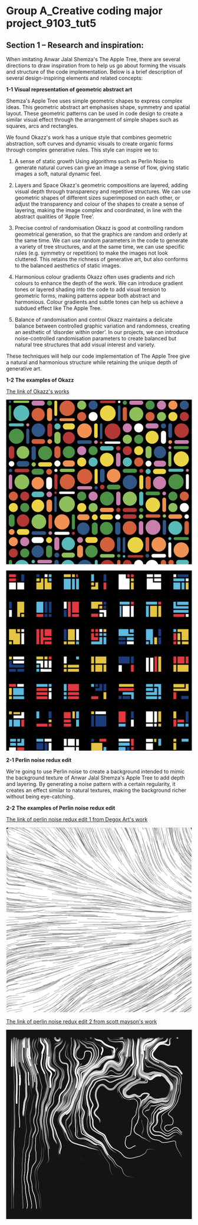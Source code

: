 # Group A_Creative coding major project_9103_tut5

## Section 1 – Research and inspiration:

When imitating Anwar Jalal Shemza's The Apple Tree, there are several directions to draw inspiration from to help us go about forming the visuals and structure of the code implementation. Below is a brief description of several design-inspiring elements and related concepts:

**1-1 Visual representation of geometric abstract art**

Shemza's Apple Tree uses simple geometric shapes to express complex ideas. This geometric abstract art emphasises shape, symmetry and spatial layout. These geometric patterns can be used in code design to create a similar visual effect through the arrangement of simple shapes such as squares, arcs and rectangles.

We found Okazz's work has a unique style that combines geometric abstraction, soft curves and dynamic visuals to create organic forms through complex generative rules. This style can inspire we to:

1. A sense of static growth
Using algorithms such as Perlin Noise to generate natural curves can give an image a sense of flow, giving static images a soft, natural dynamic feel.

2. Layers and Space
Okazz's geometric compositions are layered, adding visual depth through transparency and repetitive structures. We can use geometric shapes of different sizes superimposed on each other, or adjust the transparency and colour of the shapes to create a sense of layering, making the image complex and coordinated, in line with the abstract qualities of ‘Apple Tree’.

3. Precise control of randomisation
Okazz is good at controlling random geometrical generation, so that the graphics are random and orderly at the same time. We can use random parameters in the code to generate a variety of tree structures, and at the same time, we can use specific rules (e.g. symmetry or repetition) to make the images not look cluttered. This retains the richness of generative art, but also conforms to the balanced aesthetics of static images.

4. Harmonious colour gradients
Okazz often uses gradients and rich colours to enhance the depth of the work. We can introduce gradient tones or layered shading into the code to add visual tension to geometric forms, making patterns appear both abstract and harmonious. Colour gradients and subtle tones can help us achieve a subdued effect like The Apple Tree.

5. Balance of randomisation and control
Okazz maintains a delicate balance between controlled graphic variation and randomness, creating an aesthetic of ‘disorder within order’. In our projects, we can introduce noise-controlled randomisation parameters to create balanced but natural tree structures that add visual interest and variety.

These techniques will help our code implementation of The Apple Tree give a natural and harmonious structure while retaining the unique depth of generative art.


**1-2 The examples of Okazz**

[The link of Okazz's works](https://openprocessing.org/user/128718?view=sketches&o=32/)

![An image of Okazz‘s works](readmeImages/Okazz1.png)

![An image of Okazz‘s works](readmeImages/Okazz2.png)


**2-1 Perlin noise redux edit**

We're going to use Perlin noise to create a background intended to mimic the background texture of Anwar Jalal Shemza's Apple Tree to add depth and layering. By generating a noise pattern with a certain regularity, it creates an effect similar to natural textures, making the background richer without being eye-catching.


**2-2 The examples of Perlin noise redux edit**

[The link of perlin noise redux edit 1 from Degox Art's work](https://openprocessing.org/sketch/1317868/)

![An image of perlin noise redux edit 1](readmeImages/perlint1.png)

[The link of perlin noise redux edit 2 from scott mayson's work](https://openprocessing.org/sketch/1895683/)

![An image of perlin noise redux edit 2](readmeImages/perlin2.png)

